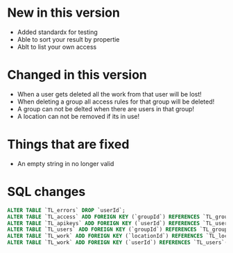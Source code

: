 # New in this version

 - Added standardx for testing
 - Able to sort your result by propertie
 - Ablt to list your own access

# Changed in this version

 - When a user gets deleted all the work from that user will be lost!
 - When deleting a group all access rules for that group will be deleted!
 - A group can not be delted when there are users in that group!
 - A location can not be removed if its in use!

# Things that are fixed

 - An empty string in no longer valid

# SQL changes

```sql
ALTER TABLE `TL_errors` DROP `userId`;
ALTER TABLE `TL_access` ADD FOREIGN KEY (`groupId`) REFERENCES `TL_groups`(`groupId`) ON DELETE CASCADE ON UPDATE CASCADE;
ALTER TABLE `TL_apikeys` ADD FOREIGN KEY (`userId`) REFERENCES `TL_users`(`userId`) ON DELETE CASCADE ON UPDATE CASCADE;
ALTER TABLE `TL_users` ADD FOREIGN KEY (`groupId`) REFERENCES `TL_groups`(`groupId`) ON DELETE RESTRICT ON UPDATE RESTRICT;
ALTER TABLE `TL_work` ADD FOREIGN KEY (`locationId`) REFERENCES `TL_locations`(`locationId`) ON DELETE RESTRICT ON UPDATE RESTRICT;
ALTER TABLE `TL_work` ADD FOREIGN KEY (`userId`) REFERENCES `TL_users`(`userId`) ON DELETE CASCADE ON UPDATE CASCADE;
```
